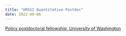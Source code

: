```yaml
---
title: "URSSI Quantitative Postdoc"
date: 2022-09-06
---
```


[Policy postdoctoral fellowship, University of Washington](https://ischool.uw.edu/about/jobs/faculty/postdoctoral-scholar-software-sustainability)
